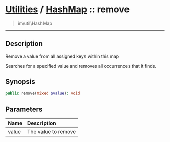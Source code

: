 # [Utilities](util.md) / [HashMap](util-HashMap.md) :: remove
 > im\util\HashMap
____

## Description
Remove a value from all assigned keys within this map

Searches for a specified value and removes all occurrences
that it finds.

## Synopsis
```php
public remove(mixed $value): void
```

## Parameters
| Name | Description |
| :--- | :---------- |
| value | The value to remove |
